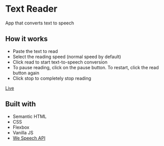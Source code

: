# Text Reader

App that converts text to speech

## How it works

- Paste the text to read
- Select the reading speed (normal speed by default)
- Click read to start text-to-speech conversion
- To pause reading, click on the pause button. To restart, click the read button again
- Click stop to completely stop reading

[Live](https://noasalgado.github.io/Mini-JS-Apps/19-Text-Reader/)

## Built with

- Semantic HTML
- CSS
- Flexbox
- Vanilla JS
- [We Speech API](https://developer.mozilla.org/en-US/docs/Web/API/Web_Speech_API)
